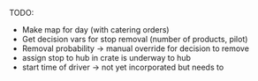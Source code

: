 TODO:
- Make map for day (with catering orders)
- Get decision vars for stop removal (number of products, pilot)
- Removal probability -> manual override for decision to remove
- assign stop to hub in crate is underway to hub
- start time of driver -> not yet incorporated but needs to
